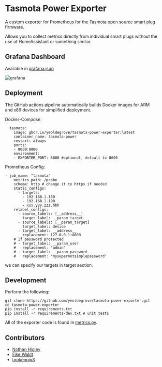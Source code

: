 # Tasmota Power Exporter

A custom exporter for Prometheus for the Tasmota open source smart plug firmware.

Allows you to collect metrics directly from individual smart plugs without the use of HomeAssistant or something similar.

## Grafana Dashboard

Available in [grafana.json](./grafana.json)

![grafana](./grafana.png)

## Deployment

The GitHub actions pipeline automatically builds Docker images for ARM and x86 devices for simplified deployment.

Docker-Compose:
```
  tasmota:
    image: ghcr.io/yeoldegrove/tasmota-power-exporter:latest
    container_name: tasmota-power
    restart: always
    ports:
    - 8000:8000
    environment:
    - EXPORTER_PORT: 8000 #optional, default to 8000
```

Prometheus Config:
```
- job_name: "tasmota"
    metrics_path: /probe
    scheme: http # change it to https if needed
    static_configs:
      - targets:
        - 192.168.1.180
        - 192.168.1.190
        - xxx.yyy.zzz.hhh
    relabel_configs:
      - source_labels: [__address__]
        target_label: __param_target
      - source_labels: [__param_target]
        target_label: device
      - target_label: __address__
        replacement: 127.0.0.1:8000
    # If password protected
    # - target_label: __param_user
    #   replacement: 'admin'
    # - target_label: __param_password
    #   replacement: 'mysupernotsimplepassword'
```

we can specify our targets in target section.

## Development

Perform the following:

```
git clone https://github.com/yeoldegrove/tasmota-power-exporter.git
cd tasmota-power-exporter
pip install -r requirements.txt
pip install -r requirements-dev.txt # unit tests
```

All of the exporter code is found in [metrics.py](./metrics.py).

## Contributors

- [Nathan Higley](https://github.com/astr0n8t)
- [Eike Waldt](https://github.com/yeoldegrove)
- [brokenpip3](https://github.com/brokenpip3)
